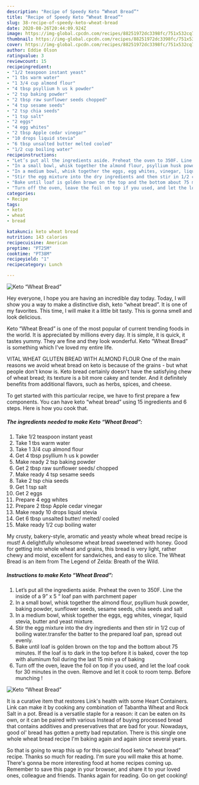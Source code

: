 ```yaml
---
description: "Recipe of Speedy Keto “Wheat Bread”"
title: "Recipe of Speedy Keto “Wheat Bread”"
slug: 38-recipe-of-speedy-keto-wheat-bread
date: 2020-08-26T20:44:09.924Z
image: https://img-global.cpcdn.com/recipes/88251972dc3398fc/751x532cq70/keto-wheat-bread-recipe-main-photo.jpg
thumbnail: https://img-global.cpcdn.com/recipes/88251972dc3398fc/751x532cq70/keto-wheat-bread-recipe-main-photo.jpg
cover: https://img-global.cpcdn.com/recipes/88251972dc3398fc/751x532cq70/keto-wheat-bread-recipe-main-photo.jpg
author: Eddie Olson
ratingvalue: 3
reviewcount: 15
recipeingredient:
- "1/2 teaspoon instant yeast"
- "1 tbs warm water"
- "1 3/4 cup almond flour"
- "4 tbsp psyllium h us k powder"
- "2 tsp baking powder"
- "2 tbsp raw sunflower seeds chopped"
- "4 tsp sesame seeds"
- "2 tsp chia seeds"
- "1 tsp salt"
- "2 eggs"
- "4 egg whites"
- "2 tbsp Apple cedar vinegar"
- "10 drops liquid stevia"
- "6 tbsp unsalted butter melted cooled"
- "1/2 cup boiling water"
recipeinstructions:
- "Let’s put all the ingredients aside. Preheat the oven to 350F. Line the inside of a 9” x 5 “ loaf pan with parchment paper"
- "In a small bowl, whisk together the almond flour, psyllium husk powder, baking powder, sunflower seeds, sesame seeds, chia seeds and salt"
- "In a medium bowl, whisk together the eggs, egg whites, vinegar, liquid stevia, butter and yeast mixture."
- "Stir the egg mixture into the dry ingredients and then stir in 1/2 cup of boiling water.transfer the batter to the prepared loaf pan, spread out evenly."
- "Bake until loaf is golden brown on the top and the bottom about 75 minutes. If the loaf is to dark in the top before it is baked, cover the top with aluminum foil during the last 15 min ya of baking"
- "Turn off the oven, leave the foil on top if you used, and let the loaf cook for 30 minutes in the oven. Remove and let it cook to room temp. Before munching !"
categories:
- Recipe
tags:
- keto
- wheat
- bread

katakunci: keto wheat bread 
nutrition: 143 calories
recipecuisine: American
preptime: "PT25M"
cooktime: "PT38M"
recipeyield: "1"
recipecategory: Lunch

---
```



![Keto “Wheat Bread”](https://img-global.cpcdn.com/recipes/88251972dc3398fc/751x532cq70/keto-wheat-bread-recipe-main-photo.jpg)

Hey everyone, I hope you are having an incredible day today. Today, I will show you a way to make a distinctive dish, keto “wheat bread”. It is one of my favorites. This time, I will make it a little bit tasty. This is gonna smell and look delicious.

Keto “Wheat Bread” is one of the most popular of current trending foods in the world. It is appreciated by millions every day. It is simple, it is quick, it tastes yummy. They are fine and they look wonderful. Keto “Wheat Bread” is something which I've loved my entire life.

VITAL WHEAT GLUTEN BREAD WITH ALMOND FLOUR One of the main reasons we avoid wheat bread on keto is because of the grains - but what people don&#39;t know is. Keto bread certainly doesn&#39;t have the satisfying chew of wheat bread; its texture is a bit more cakey and tender. And it definitely benefits from additional flavors, such as herbs, spices, and cheese.


To get started with this particular recipe, we have to first prepare a few components. You can have keto “wheat bread” using 15 ingredients and 6 steps. Here is how you cook that.

<!--inarticleads1-->

##### The ingredients needed to make Keto “Wheat Bread”:

1. Take 1/2 teaspoon instant yeast
1. Take 1 tbs warm water
1. Take 1 3/4 cup almond flour
1. Get 4 tbsp psyllium h us k powder
1. Make ready 2 tsp baking powder
1. Get 2 tbsp raw sunflower seeds/ chopped
1. Make ready 4 tsp sesame seeds
1. Take 2 tsp chia seeds
1. Get 1 tsp salt
1. Get 2 eggs
1. Prepare 4 egg whites
1. Prepare 2 tbsp Apple cedar vinegar
1. Make ready 10 drops liquid stevia
1. Get 6 tbsp unsalted butter/ melted/ cooled
1. Make ready 1/2 cup boiling water


My crusty, bakery-style, aromatic and yeasty whole wheat bread recipe is must! A delightfully wholesome wheat bread sweetened with honey. Good for getting into whole wheat and grains, this bread is very light, rather chewy and moist, excellent for sandwiches, and easy to slice. The Wheat Bread is an item from The Legend of Zelda: Breath of the Wild. 

<!--inarticleads2-->

##### Instructions to make Keto “Wheat Bread”:

1. Let’s put all the ingredients aside. Preheat the oven to 350F. Line the inside of a 9” x 5 “ loaf pan with parchment paper
1. In a small bowl, whisk together the almond flour, psyllium husk powder, baking powder, sunflower seeds, sesame seeds, chia seeds and salt
1. In a medium bowl, whisk together the eggs, egg whites, vinegar, liquid stevia, butter and yeast mixture.
1. Stir the egg mixture into the dry ingredients and then stir in 1/2 cup of boiling water.transfer the batter to the prepared loaf pan, spread out evenly.
1. Bake until loaf is golden brown on the top and the bottom about 75 minutes. If the loaf is to dark in the top before it is baked, cover the top with aluminum foil during the last 15 min ya of baking
1. Turn off the oven, leave the foil on top if you used, and let the loaf cook for 30 minutes in the oven. Remove and let it cook to room temp. Before munching !
<img src="//assets-global.cpcdn.com/assets/icons/button_play-2c75c40dde080a61004c1f40b05d8f140eaff45d7e9e6481dc71c63d2e7c4909.png" alt="Keto “Wheat Bread”">

It is a curative item that restores Link&#39;s health with some Heart Containers. Link can make it by cooking any combination of Tabantha Wheat and Rock Salt in a pot. Bread is a versatile staple for a reason: it can be eaten on its own, or it can be paired with various Instead of buying processed bread that contains additives and preservatives that are bad for your. Nowadays, good ol&#39; bread has gotten a pretty bad reputation. There is this single one whole wheat bread recipe I&#39;m baking again and again since several years. 

So that is going to wrap this up for this special food keto “wheat bread” recipe. Thanks so much for reading. I'm sure you will make this at home. There's gonna be more interesting food at home recipes coming up. Remember to save this page in your browser, and share it to your loved ones, colleague and friends. Thanks again for reading. Go on get cooking!
